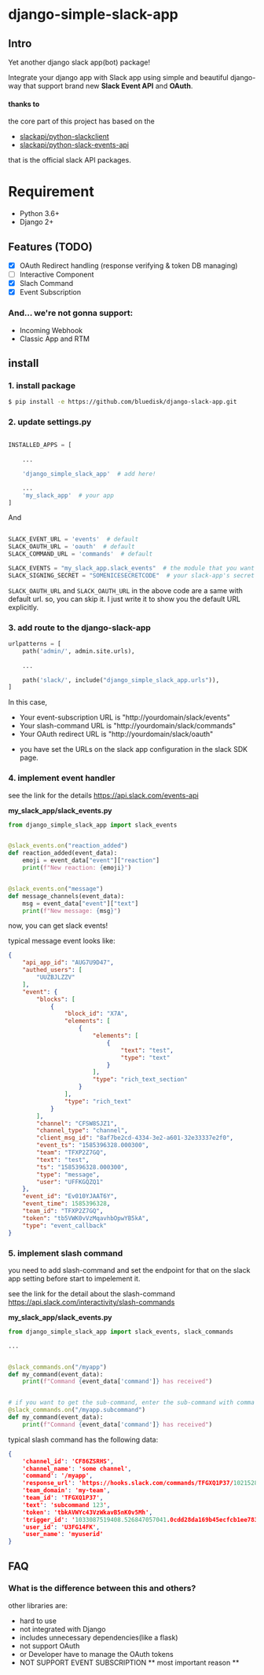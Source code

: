 # django-simple-slack-app

## Intro
Yet another django slack app(bot) package!

Integrate your django app with Slack app using simple and beautiful django-way that support brand new **Slack Event API** and **OAuth**.

#### thanks to
the core part of this project has based on the 
- [slackapi/python-slackclient](https://github.com/slackapi/python-slackclient)
- [slackapi/python-slack-events-api](https://github.com/slackapi/python-slack-events-api)

that is the official slack API packages.

# Requirement
- Python 3.6+
- Django 2+

## Features (TODO)

- [x] OAuth Redirect handling (response verifying & token DB managing)
- [ ] Interactive Component
- [x] Slach Command
- [x] Event Subscription 

### And... we're not gonna support:
- Incoming Webhook
- Classic App and RTM

## install

### 1. install package
```bash
$ pip install -e https://github.com/bluedisk/django-slack-app.git
```

### 2. update settings.py
```python

INSTALLED_APPS = [
    
    ...

    'django_simple_slack_app'  # add here!

    ...
    'my_slack_app'  # your app
]

```

And
```python
 
SLACK_EVENT_URL = 'events'  # default
SLACK_OAUTH_URL = 'oauth'  # default
SLACK_COMMAND_URL = 'commands'  # default

SLACK_EVENTS = "my_slack_app.slack_events"  # the module that you want to handle the event
SLACK_SIGNING_SECRET = "SOMENICESECRETCODE"  # your slack-app's secret

```

```SLACK_OAUTH_URL``` and ```SLACK_OAUTH_URL``` in the above code are a same with default url. so, you can skip it. I just write it to show you the default URL explicitly.

### 3. add route to the django-slack-app
```python
urlpatterns = [
    path('admin/', admin.site.urls),
    
    ...

    path('slack/', include("django_simple_slack_app.urls")),
]

```
In this case, 
- Your event-subscription URL is "http://yourdomain/slack/events"
- Your slash-command URL is  "http://yourdomain/slack/commands" 
- Your OAuth redirect URL is  "http://yourdomain/slack/oauth" 

* you have set the URLs on the slack app configuration in the slack SDK page.


### 4. implement event handler
see the link for the details https://api.slack.com/events-api

**my_slack_app/slack_events.py**
```python
from django_simple_slack_app import slack_events


@slack_events.on("reaction_added")
def reaction_added(event_data):
    emoji = event_data["event"]["reaction"]
    print(f"New reaction: {emoji}")


@slack_events.on("message")
def message_channels(event_data):
    msg = event_data["event"]["text"]
    print(f"New message: {msg}")
```

now, you can get slack events!

typical message event looks like:
```json
{
    "api_app_id": "AUG7U9D47",
    "authed_users": [
        "UUZBJLZZV"
    ],
    "event": {
        "blocks": [
            {
                "block_id": "X7A",
                "elements": [
                    {
                        "elements": [
                            {
                                "text": "test",
                                "type": "text"
                            }
                        ],
                        "type": "rich_text_section"
                    }
                ],
                "type": "rich_text"
            }
        ],
        "channel": "CFSW8SJZ1",
        "channel_type": "channel",
        "client_msg_id": "8af7be2cd-4334-3e2-a601-32e33337e2f0",
        "event_ts": "1585396328.000300",
        "team": "TFXP2Z7GQ",
        "text": "test",
        "ts": "1585396328.000300",
        "type": "message",
        "user": "UFFKGQZQ1"
    },
    "event_id": "Ev010YJAAT6Y",
    "event_time": 1585396328,
    "team_id": "TFXP2Z7GQ",
    "token": "tb5VWK0vVzMqavhbOpwYB5kA",
    "type": "event_callback"
}
```


### 5. implement slash command

you need to add slash-command and set the endpoint for that on the slack app setting before start to impelement it.

see the link for the detail about the slash-command https://api.slack.com/interactivity/slash-commands

**my_slack_app/slack_events.py**
```python
from django_simple_slack_app import slack_events, slack_commands

...


@slack_commands.on("/myapp")
def my_command(event_data):
    print(f"Command {event_data['command']} has received")


# if you want to get the sub-command, enter the sub-command with comma after the command name
@slack_commands.on("/myapp.subcommand")
def my_command(event_data):
    print(f"Command {event_data['command']} has received")

```

typical slash command has the following data:
```json
{
    'channel_id': 'CF86ZSRHS',
    'channel_name': 'some channel',
    'command': '/myapp',
    'response_url': 'https://hooks.slack.com/commands/TFGXQ1P37/1021528680361/g7Mda8uCjrP8WO13AsVbSFHj',
    'team_domain': 'my-team',
    'team_id': 'TFGXQ1P37',
    'text': 'subcommand 123',
    'token': 'tbkAVWYc43VzWkavB5nK0v5Mh',
    'trigger_id': '1033087519408.526847057041.0cdd28da169b45ecfcb1ee783f5d22fb',
    'user_id': 'U3FG14FK',
    'user_name': 'myuserid'
}
```

## FAQ
### What is the difference between this and others?
other libraries are:
- hard to use
- not integrated with Django
- includes unnecessary dependencies(like a flask)
- not support OAuth 
- or Developer have to manage the OAuth tokens
- NOT SUPPORT EVENT SUBSCRIPTION ** most important reason **
